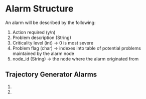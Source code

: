 # Alarm Structure

An alarm will be described by the following: 

1. Action required (y/n)
2. Problem description (String)
3. Criticality level (int) -> 0 is most severe 
4. Problem flag (char) -> indexes into table of potential problems maintained by the alarm node
5. node_id (String) -> the node where the alarm originated from 

## Trajectory Generator Alarms

1. 
2. 